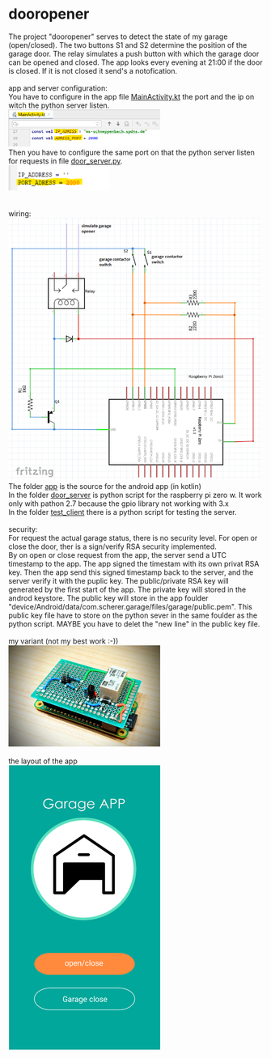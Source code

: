 # dooropener
The project "dooropener" serves to detect the state of my garage (open/closed). The two buttons S1 and S2 determine the position of the garage door. 
The relay simulates a push button with which the garage door can be opened and closed. The app looks every evening at 21:00 if the door is closed. 
If it is not closed it send's a notofication.
<br>
<br>
app and server configuration:<br>
You have to configure in the app file [MainActivity.kt](app\app\src\main\java\com\scherer\garage\MainActivity.kt) the port and the ip on witch the python server listen.<br>
<img src="docu/app_config.png" width="300"><br>
Then you have to configure the same port on that the python server listen for requests in file [door_server.py](door_server\door_server.py).<br>
<img src="docu/server_config.png" width="200"><br>
<br>
<br>
wiring:<br>
<img src="docu/wiring.jpg" width="500">
<br>
The folder [app](app) is the source for the android app (in kotlin)<br>
In the folder [door_server](door_server) is python script for the raspberry pi zero w. It work only with pathon 2.7 because the gpio library not working with 3.x <br>
In the folder [test_client](test_client) there is a python script for testing the server.
<br>
<br>
security:<br>
For request the actual garage status, there is no security level. For open or close the door, ther is a sign/verify RSA security implemented.<br>
By on open or close request from the app, the server send a UTC timestamp to the app. The app signed the timestam with its own privat RSA key. Then the app
send this signed timestamp back to the server, and the server verify it with the puplic key. The public/private RSA key will generated by the first start of the app.
The private key will stored in the androd keystore. The public key will store in the app foulder "device/Android/data/com.scherer.garage/files/garage/public.pem". This public
key file have to store on the python sever in the same foulder as the python script. MAYBE you have to delet the "new line" in the public key file.
<br>
<br>
my variant (not my best work :-))<br>
<img src="docu/pic.jpg" width="300">
<br>
<br>
the layout of the app<br>
<img src="docu/Screenshot.png" width="300">
